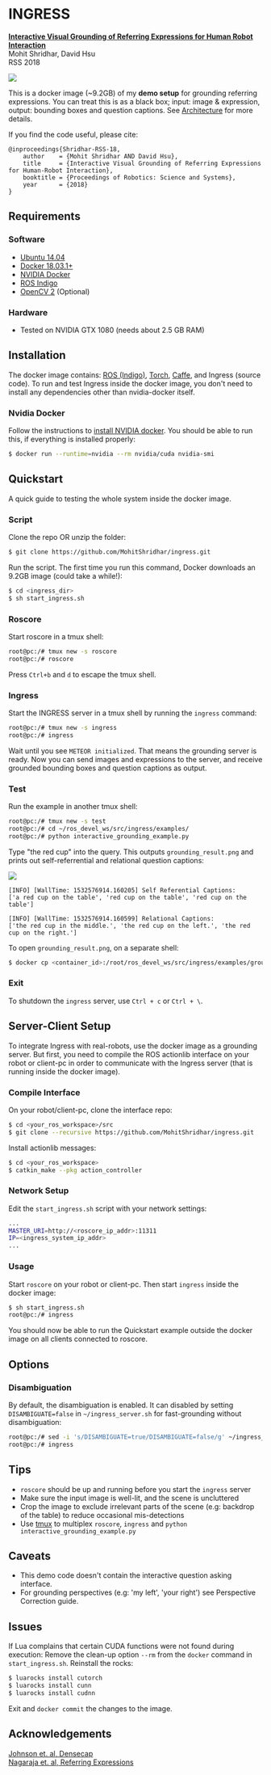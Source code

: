 # INGRESS

[**Interactive Visual Grounding of Referring Expressions for Human Robot Interaction**](http://www.roboticsproceedings.org/rss14/p28.pdf)  
Mohit Shridhar, David Hsu  
RSS 2018

![](data/main_fig_paper.jpg)

This is a docker image (~9.2GB) of my **demo setup** for grounding referring expressions. You can treat this is as a black box; input: image & expression, output: bounding boxes and question captions. See [Architecture](docs/arch.md) for more details.   

If you find the code useful, please cite:

```
@inproceedings{Shridhar-RSS-18, 
    author    = {Mohit Shridhar AND David Hsu}, 
    title     = {Interactive Visual Grounding of Referring Expressions for Human-Robot Interaction}, 
    booktitle = {Proceedings of Robotics: Science and Systems}, 
    year      = {2018}
} 
```

## Requirements

### Software
- [Ubuntu 14.04](http://releases.ubuntu.com/14.04/)
- [Docker 18.03.1+](https://docs.docker.com/install/linux/docker-ce/ubuntu/#install-docker-ce)
- [NVIDIA Docker](https://github.com/NVIDIA/nvidia-docker)
- [ROS Indigo](http://wiki.ros.org/indigo/Installation/Ubuntu) 
- [OpenCV 2](https://docs.opencv.org/3.4.1/d2/de6/tutorial_py_setup_in_ubuntu.html) (Optional)

### Hardware
- Tested on NVIDIA GTX 1080 (needs about 2.5 GB RAM)
	

## Installation

The docker image contains: [ROS (Indigo)](http://wiki.ros.org/indigo), [Torch](http://torch.ch/), [Caffe](http://caffe.berkeleyvision.org/), and Ingress (source code). To run and test Ingress inside the docker image, you don't need to install any dependencies other than nvidia-docker itself.

<!--However, for a server-client setup, you need to clone this repo on both the server & client, and compile the interface on the client side (see below). The client can also be the shell running the docker image.-->   

### Nvidia Docker 

Follow the instructions to [install NVIDIA docker](https://github.com/NVIDIA/nvidia-docker). You should be able to run this, if everything is installed properly:
```bash
$ docker run --runtime=nvidia --rm nvidia/cuda nvidia-smi
```


## Quickstart

A quick guide to testing the whole system inside the docker image.  

### Script

Clone the repo OR unzip the folder:
```bash
$ git clone https://github.com/MohitShridhar/ingress.git 
```

Run the script. The first time you run this command, Docker downloads an 9.2GB image (could take a while!):
```bash
$ cd <ingress_dir>
$ sh start_ingress.sh
```

### Roscore

Start roscore in a tmux shell:
```bash
root@pc:/# tmux new -s roscore
root@pc:/# roscore
```

Press `Ctrl+b` and `d` to escape the tmux shell.  

### Ingress

Start the INGRESS server in a tmux shell by running the `ingress` command:
```bash
root@pc:/# tmux new -s ingress
root@pc:/# ingress
```

Wait until you see `METEOR initialized`. That means the grounding server is ready. Now you can send images and expressions to the server, and receive grounded bounding boxes and question captions as output.  

### Test

Run the example in another tmux shell:

```bash
root@pc:/# tmux new -s test
root@pc:/# cd ~/ros_devel_ws/src/ingress/examples/
root@pc:/# python interactive_grounding_example.py
```

Type "the red cup" into the query. This outputs `grounding_result.png` and prints out self-referrential and relational question captions:

![](data/grounding_result.png)

```
[INFO] [WallTime: 1532576914.160205] Self Referential Captions:
['a red cup on the table', 'red cup on the table', 'red cup on the table']

[INFO] [WallTime: 1532576914.160599] Relational Captions:
['the red cup in the middle.', 'the red cup on the left.', 'the red cup on the right.']
```

To open `grounding_result.png`, on a separate shell:

```bash
$ docker cp <container_id>:/root/ros_devel_ws/src/ingress/examples/grounding_result.png ./
```

### Exit

To shutdown the `ingress` server, use `Ctrl + c` or `Ctrl + \`.


## Server-Client Setup

To integrate Ingress with real-robots, use the docker image as a grounding server. But first, you need to compile the ROS actionlib interface on your robot or client-pc in order to communicate with the Ingress server (that is running inside the docker image).

### Compile Interface 

On your robot/client-pc, clone the interface repo:
```bash
$ cd <your_ros_workspace>/src
$ git clone --recursive https://github.com/MohitShridhar/ingress.git
```

Install actionlib messages:
```bash
$ cd <your_ros_workspace>
$ catkin_make --pkg action_controller
```

### Network Setup

Edit the `start_ingress.sh` script with your network settings:
```bash
...
MASTER_URI=http://<roscore_ip_addr>:11311
IP=<ingress_system_ip_addr>
...
```

### Usage

Start `roscore` on your robot or client-pc. Then start `ingress` inside the docker image:

```bash
$ sh start_ingress.sh
root@pc:/# ingress
```

You should now be able to run the Quickstart example outside the docker image on all clients connected to roscore.

## Options

### Disambiguation

By default, the disambiguation is enabled. It can disabled by setting `DISAMBIGUATE=false` in `~/ingress_server.sh` for fast-grounding without disambiguation:

```bash
root@pc:/# sed -i 's/DISAMBIGUATE=true/DISAMBIGUATE=false/g' ~/ingress_server.sh
root@pc:/# ingress
```

## Tips

- `roscore` should be up and running before you start the `ingress` server
- Make sure the input image is well-lit, and the scene is uncluttered
- Crop the image to exclude irrelevant parts of the scene (e.g: backdrop of the table) to reduce occasional mis-detections
- Use [tmux](http://manpages.ubuntu.com/manpages/xenial/man1/tmux.1.html) to multiplex `roscore`, `ingress` and `python interactive_grounding_example.py`

## Caveats

- This demo code doesn't contain the interactive question asking interface.
- For grounding perspectives (e.g: 'my left', 'your right') see Perspective Correction guide.

## Issues

If Lua complains that certain CUDA functions were not found during execution: Remove the clean-up option `--rm` from the `docker` command in `start_ingress.sh`. Reinstall the rocks:

```bash
$ luarocks install cutorch
$ luarocks install cunn
$ luarocks install cudnn
```

Exit and `docker commit` the changes to the image.

## Acknowledgements

[Johnson et. al, Densecap](https://github.com/jcjohnson/densecap)  
[Nagaraja et. al, Referring Expressions](https://github.com/varun-nagaraja/referring-expressions)


